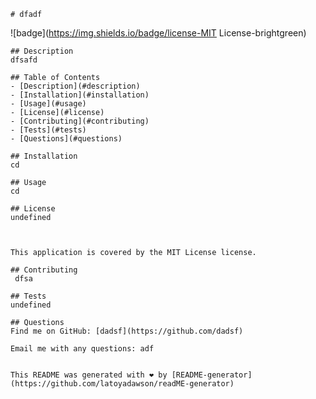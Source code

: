 
    # dfadf

    
  ![badge](https://img.shields.io/badge/license-MIT License-brightgreen)
  

    ## Description
    dfsafd

    ## Table of Contents
    - [Description](#description)
    - [Installation](#installation)
    - [Usage](#usage)
    - [License](#license)
    - [Contributing](#contributing)
    - [Tests](#tests)
    - [Questions](#questions)

    ## Installation
    cd

    ## Usage
    cd

    ## License
    undefined
    
  

    This application is covered by the MIT License license. 

    ## Contributing
     dfsa

    ## Tests
    undefined

    ## Questions
    Find me on GitHub: [dadsf](https://github.com/dadsf)
   
    Email me with any questions: adf


    This README was generated with ❤️ by [README-generator](https://github.com/latoyadawson/readME-generator)
  